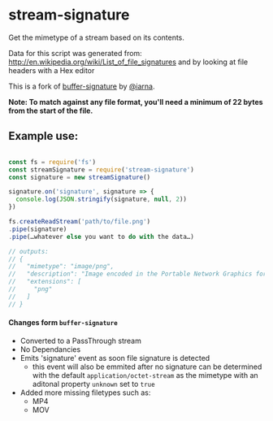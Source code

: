 # stream-signature

Get the mimetype of a stream based on its contents.

Data for this script was generated from: 
http://en.wikipedia.org/wiki/List_of_file_signatures and by looking at file headers with a Hex editor

This is a fork of [buffer-signature](https://github.com/iarna/buffer-signature) 
by [@iarna](https://github.com/iarna).

**Note: To match against any file format, you'll need a minimum of 22 bytes from the
start of the file.**

## Example use:
```js

const fs = require('fs')
const streamSignature = require('stream-signature')
const signature = new streamSignature()

signature.on('signature', signature => {
  console.log(JSON.stringify(signature, null, 2))
})

fs.createReadStream('path/to/file.png')
.pipe(signature)
.pipe(…whatever else you want to do with the data…)

// outputs:
// {
//   "mimetype": "image/png",
//   "description": "Image encoded in the Portable Network Graphics format",
//   "extensions": [
//     "png"
//   ]
// }
```

#### Changes form `buffer-signature`

* Converted to a PassThrough stream
* No Dependancies
* Emits 'signature' event as soon file signature is detected
  * this event will also be emmited after no signature can be determined with the default `application/octet-stream` as the mimetype with an aditonal property `unknown` set to `true`
* Added more missing filetypes such as:
  * MP4
  * MOV
